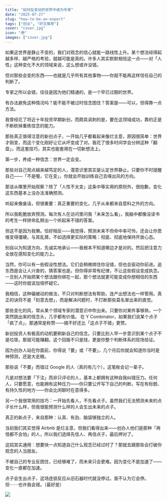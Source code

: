 ```yaml
---
title: "如何在变动的世界中成为专家"
date: "2025-07-27"
slug: "how-to-be-an-expert"
tags: ["创业", "好文推荐"]
cover: "cover.jpg"
icon: "😎"
images: ["cover.jpg"]
---
```

如果这世界是静止不变的，我们对观念的信心就能一路线性上升。某个想法经得起越多样、越严格的考验，就越可能是真的。许多人其实默默相信这一点——对「人性」这种变化不大的领域来说，这么想或许没错。



但对那些会变的东西——也就是几乎所有其他事物——你就不能再这样信任自己的判断了。



专家之所以会错，往往是因为他们精通的，是一个早已过期的世界。



有办法避免这种情况吗？能不能不被过时信念困住？答案是——可以，但得靠一点方法。



我曾经花了将近十年投资早期新创，而颇具讽刺的是，要在这领域成功，靠的正是不断砍掉重练信念的能力。



那些真正值得注意的新创点子，一开始几乎都看起来像烂主意，原因很简单：世界才刚变，而这个变化刚好让它从坏变成了对。我花了很多时间学会分辨这种「翻盘」，而这套技巧，其实也能套用在一切新想法上。



第一步，养成一种信念：世界一定会变。



那些对自己观点越来越笃定的人，潜意识里其实是认定世界静止。只要你不时提醒自己——「不是喔，它在变」，你就会开始训练自己去嗅出风的方向。



那该从哪里开始观察？除了「人性不太变」这条中等实用的原则外，很抱歉，变化这东西基本上没办法准确预测。



听起来像废话，但很重要：真正重要的变化，几乎从来都来自意料之外的方向。



所以我乾脆放弃预测。每次有人在访问里问我「未来怎么看」，我脑中都像没读书的考生一样拼命乱掰出一个听起来不错的答案。



但这不是因为我懒。恰好相反——我觉得，预测未来不但命中率可怜，还会让你思维变得僵硬。与其乱猜，不如选择更实际的策略：彻底、彻底地保持开放心态。



别自以为知道方向，先诚实地承认——我根本不知道哪边才是对的。然后把注意力全放在感知变化的能力上。



当然，你可以有一些假设性想法。它们会稍微绑住你没错，但也会驱动你前进。追东西是会让人兴奋的，猜答案也是。但你得非常有纪律，不让这些假设变成执念。
一旦别人开始把某个想法跟你绑在一起，那个想法就更可能变成你想相信的东西——这时你就该加倍怀疑它。



我相信，这种偏被动的做法，不只对判断想法有帮助，连产出想法也一样管用。真正的诀窍不是「刻意去想」，而是解决问题时，不打断那些莫名冒出来的直觉。



那些变化的风，常从某个领域专家的潜意识中吹出来。只要你对某件事够熟，一个突然跳出来的怪念头，几乎都有价值。
在 Y Combinator，如果我们说某个点子「疯了点」，那通常是称赞——搞不好还比「这点子不错」更赞。



新创投资人有极高的动机要刷新自己的信念。只要比别人早一步意识到某个点子不是垃圾，那就可能赚翻。这个回报不只是钱，更是你整个判断体系的现场验证。



因为创办人站在你面前，你得说「要」或「不要」，几个月后你就会知道你当时是神预测，还是大走眼。



那些说「不要」而错过 Google 的人（真的有几个），这笔帐会记一辈子。



凡是对想法要「下注」而非只评论的人，基本上都拥有这种自我纠错压力。任何人，只要愿意，也能拥有这种压力——你只要公开写下自己的判断。写在有标题、有持久性的地方——你会比闲聊时在意得多。



另一个我很常用的技巧：一开始先看人，不先看点子。虽然我们无法预测未来的点子长什么样，但我很能预测什么样的人会生出未来的点子。



真正的新点子，来自那种：认真、有劲、脑袋够独立的人。



当初我们其实觉得 Airbnb 是烂主意，但我们看得出来——创办人他们是那种「再怪都不会怕」的人，所以我们选择先信人、再信点子，最后押对了。



这招其实通用：想要快一点知道自己什么观念已经过时了？那就去跟那些会打破你观念的人当朋友。



不被自己的专业反困住，已经够难了，而未来只会更难。因为变化不是加速了——变化一直都在加速。



点子会生出点子，这场连锁反应从旧石器时代就没停过。我不认为它会停。
但⋯⋯也许我会错。（最好是）




![](https://prod-files-secure.s3.us-west-2.amazonaws.com/112d0858-5090-4d34-a606-b75eb8d65fd2/46476355-9cf3-4e99-9b7a-3531bc426380/1000202064.png?X-Amz-Algorithm=AWS4-HMAC-SHA256&X-Amz-Content-Sha256=UNSIGNED-PAYLOAD&X-Amz-Credential=ASIAZI2LB466WTBLA3ZO%2F20251013%2Fus-west-2%2Fs3%2Faws4_request&X-Amz-Date=20251013T161650Z&X-Amz-Expires=3600&X-Amz-Security-Token=IQoJb3JpZ2luX2VjEKD%2F%2F%2F%2F%2F%2F%2F%2F%2F%2FwEaCXVzLXdlc3QtMiJGMEQCIAWPHSMRy%2BexLWM6TCt%2BumTFwCCVGwMtIbOdJnCYY5lVAiAOSEWnVbLeins%2FaALJDrFyEY%2BUFofFna%2Bz%2Fi258wimwir%2FAwhIEAAaDDYzNzQyMzE4MzgwNSIM1cK1FPmzZ1FfzccNKtwDnhaf39289nHTDGn%2BloBLjXkmKKxmzwe%2FKXAOft%2FSF5hChvX39bNOJYjHj2TosNHbxKITZ1C68deYXWiiCWqvAnjAXon8KVo0WDsYJs4hvuMCUJFveK%2F6veYvXjLZZPybSyedjFOSCbXmRT6opVlXDNVXwyaXySXO%2Fy7irpkNG2iXf%2BBVxVFK%2BCq7s%2BFblX2ZhyGwz%2B%2B2ipHe9OLbfd%2Buz%2BI0Ycq1Utkb8WsvH0fnqGh5UsztDygBei1dePEwTaoTwus%2BEFJP30aJk5NgRJr7VIlHfvfsciK1WcjHvCgEUYULEwg7d0oY5d4hDA8e5A%2F8iA1HzIbfAPTzHQCITDh3JSaDQL7ea4qHweL5xHQCjW%2BRoZS1mJHmrIqhyy7%2BfAglwQCHCTl3Q6Y5hxnO8ljH8AhSMNEiWYqapxdr%2Bvns4eki1cZOhGoLYDhFjMCrQOUniF2FEpWnmir9%2B8OQE%2FX3c8TBSsqiVc47QXg6WUvSBnF8R7KUiz1mPy7m0iqXQA4nxgaK5aUsk%2B0KMfAud8FKuYrFNV31E553KcmDQxareKHyuZMgfO7pK6dieh%2FEccUsIsjTDZ0E%2BDr0FzvCw7TAwBWjbS0U3DVrJ%2Bawf4k7IrsbOAbE9N9hYpSQpsowmrG0xwY6pgFhSaonvqI8XWSZ8%2BleyEkSn0s%2B%2BMqlDAl5haA2IdA1Tbnx2VSnOqQ6LMdXay6aMyNupGu0ZQbGQhaOSf81CBsE3vgRqcu0WmGVWPMLZFO4oWZ%2BIvhZI5TUEPTOs3mSjxZZTKInsxCRaJ2rADZRipgTkFIVW1wgZJh6y%2BMkBKAB75tSHE4JaWWxPmhiisvRT49uOHFzbwa6ct6G903%2BhbWZCS22eqB%2B&X-Amz-Signature=b1a4f9c8db70e183e329bf3f8dc318130da27f5961147761ed9e8b94946a13a4&X-Amz-SignedHeaders=host&x-amz-checksum-mode=ENABLED&x-id=GetObject)

